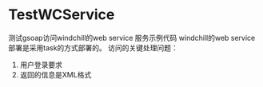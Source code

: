 # TestWCService
测试gsoap访问windchill的web service 服务示例代码
windchill的web service部署是采用task的方式部署的。
访问的关键处理问题：
1. 用户登录要求
2. 返回的信息是XML格式
